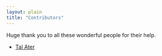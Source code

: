 ```yaml
---
layout: plain
title: "Contributors"
---
```


Huge thank you to all these wonderful people for their help.

- [Tal Ater](TalAter.com)
